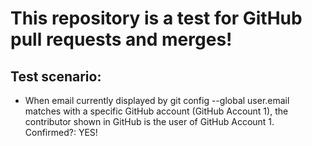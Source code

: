 # This repository is a test for GitHub pull requests and merges! 

## Test scenario: 
* When email currently displayed by git config --global user.email matches with a specific GitHub account (GitHub Account 1), the contributor shown in GitHub is the user of GitHub Account 1.   Confirmed?: YES!